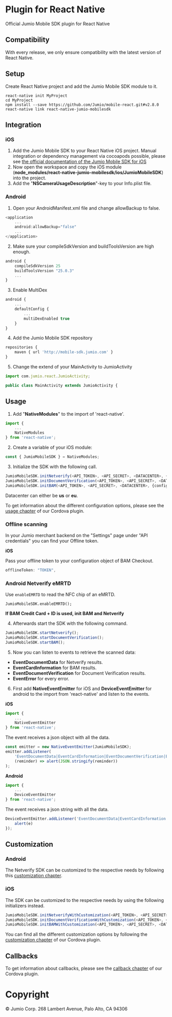 # Plugin for React Native

Official Jumio Mobile SDK plugin for React Native

## Compatibility

With every release, we only ensure compatibility with the latest version of React Native.

## Setup

Create React Native project and add the Jumio Mobile SDK module to it.
```
react-native init MyProject
cd MyProject
npm install --save https://github.com/Jumio/mobile-react.git#v2.8.0
react-native link react-native-jumio-mobilesdk
```

## Integration

### iOS

1. Add the Jumio Mobile SDK to your React Native iOS project. Manual integration or dependency management via cocoapods possible, please see [the official documentation of the Jumio Mobile SDK for iOS](https://github.com/Jumio/mobile-sdk-ios/tree/v2.8.0#basic-setup)
2. Now open the workspace and copy the iOS module (**node_modules/react-native-jumio-mobilesdk/ios/JumioMobileSDK**) into the project.
3. Add the "**NSCameraUsageDescription**"-key to your Info.plist file.

### Android

1. Open your AndroidManifest.xml file and change allowBackup to false.
```javascript
<application
    ...
    android:allowBackup="false"
    ...
</application>
```

2. Make sure your compileSdkVersion and buildToolsVersion are high enough.
```javascript
android {
    compileSdkVersion 25
    buildToolsVersion "25.0.3"
    ...
}
```

3. Enable MultiDex
```javascript
android {
    ...
    defaultConfig {
        ...
        multiDexEnabled true
    }
}
```

4. Add the Jumio Mobile SDK repository
```javascript
repositories {  
    maven { url 'http://mobile-sdk.jumio.com' }
}
```

5. Change the extend of your MainActivity to JumioActivity
```javascript
import com.jumio.react.JumioActivity;

public class MainActivity extends JumioActivity {
```

## Usage

1. Add "**NativeModules**" to the import of 'react-native'.
```javascript
import {
    ...
    NativeModules
} from 'react-native';
```

2. Create a variable of your iOS module:
```javascript
const { JumioMobileSDK } = NativeModules;
```

3. Initialize the SDK with the following call.
```javascript
JumioMobileSDK.initNetverify(<API_TOKEN>, <API_SECRET>, <DATACENTER>, {configuration});
JumioMobileSDK.initDocumentVerification(<API_TOKEN>, <API_SECRET>, <DATACENTER>, {configuration});
JumioMobileSDK.initBAM(<API_TOKEN>, <API_SECRET>, <DATACENTER>, {configuration});
```
Datacenter can either be **us** or **eu**.

To get information about the different configuration options, please see the [usage chapter](https://github.com/Jumio/mobile-cordova/blob/master/README.md#usage) of our Cordova plugin.

### Offline scanning

In your Jumio merchant backend on the "Settings" page under "API credentials" you can find your Offline token.

**iOS**

Pass your offline token to your configuration object of BAM Checkout.

```javascript
offlineToken: "TOKEN",
```

### Android Netverify eMRTD

Use `enableEMRTD` to read the NFC chip of an eMRTD.
```javascriot
JumioMobileSDK.enableEMRTD();
```

**If BAM Credit Card + ID is used, init BAM and Netverify**

4. Afterwards start the SDK with the following command.
```javascript
JumioMobileSDK.startNetverify();
JumioMobileSDK.startDocumentVerification();
JumioMobileSDK.startBAM();
```

5. Now you can listen to events to retrieve the scanned data:
* **EventDocumentData** for Netverify results.
* **EventCardInformation** for BAM results.
* **EventDocumentVerification** for Document Verification results.
* **EventError** for every error.

6. First add **NativeEventEmitter** for iOS and **DeviceEventEmitter** for android to the import from 'react-native' and listen to the events.

**iOS**
```javascript
import {
    ...
    NativeEventEmitter
} from 'react-native';
```

The event receives a json object with all the data.

```javascript
const emitter = new NativeEventEmitter(JumioMobileSDK);
emitter.addListener(
    'EventDocumentData|EventCardInformation|EventDocumentVerification|EventError',
    (reminder) => alert(JSON.stringify(reminder))
);
```

**Android**
```javascript
import {
    ...
    DeviceEventEmitter
} from 'react-native';
```

The event receives a json string with all the data.

```javascript
DeviceEventEmitter.addListener('EventDocumentData|EventCardInformation|EventDocumentVerification|EventError', function(e: Event) {
    alert(e)
});
```

## Customization

### Android

The Netverify SDK can be customized to the respective needs by following this [customization chapter](https://github.com/Jumio/mobile-sdk-android/blob/v2.8.0/docs/integration_netverify-fastfill.md#customization).

### iOS

The SDK can be customized to the respective needs by using the following initializers instead.
```javascript
JumioMobileSDK.initNetverifyWithCustomization(<API_TOKEN>, <API_SECRET>, <DATACENTER>, {configuration}, {customization});
JumioMobileSDK.initDocumentVerificationWithCustomization(<API_TOKEN>, <API_SECRET>, <DATACENTER>, {configuration}, {customization});
JumioMobileSDK.initBAMWithCustomization(<API_TOKEN>, <API_SECRET>, <DATACENTER>, {configuration}, {customization});
```

You can find all the different customization options by following the [customization chapter](https://github.com/Jumio/mobile-cordova-pilot/blob/master/README.md#ios-1) of our Cordova plugin.

## Callbacks

To get information about callbacks, please see the [callback chapter](https://github.com/Jumio/mobile-cordova/blob/master/README.md#callback) of our Cordova plugin.

# Copyright

© Jumio Corp. 268 Lambert Avenue, Palo Alto, CA 94306
